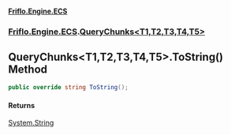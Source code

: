 #### [Friflo.Engine.ECS](index.md#'index')
### [Friflo.Engine.ECS](Friflo.Engine.ECS.md#'Friflo.Engine.ECS').[QueryChunks&lt;T1,T2,T3,T4,T5&gt;](QueryChunks_T1,T2,T3,T4,T5_.md#'Friflo.Engine.ECS.QueryChunks<T1,T2,T3,T4,T5>')

## QueryChunks<T1,T2,T3,T4,T5>.ToString() Method

```csharp
public override string ToString();
```

#### Returns
[System.String](https://docs.microsoft.com/en-us/dotnet/api/System.String#'System.String')